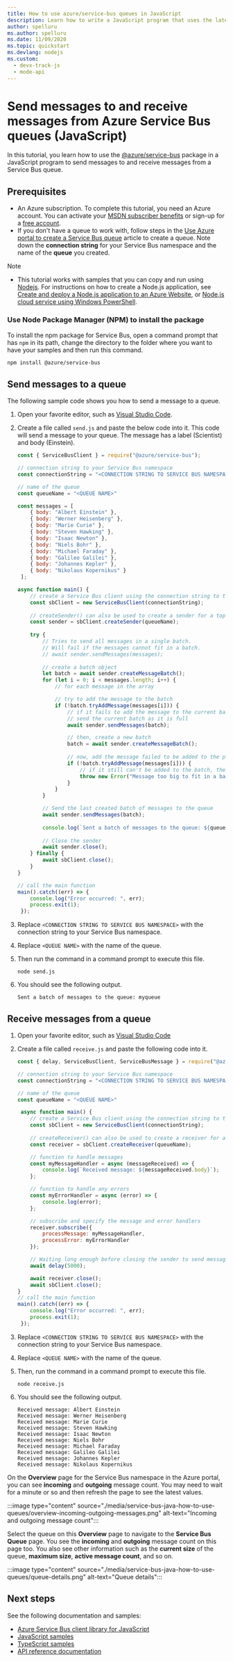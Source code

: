 ```yaml
---
title: How to use azure/service-bus queues in JavaScript
description: Learn how to write a JavaScript program that uses the latest version of @azure/service-bus package to send messages to and receive messages from a Service Bus queue.
author: spelluru
ms.author: spelluru
ms.date: 11/09/2020
ms.topic: quickstart
ms.devlang: nodejs
ms.custom:
  - devx-track-js
  - mode-api
---
```


# Send messages to and receive messages from Azure Service Bus queues (JavaScript)
In this tutorial, you learn how to use the [@azure/service-bus](https://www.npmjs.com/package/@azure/service-bus) package in a JavaScript program to send messages to and receive messages from a Service Bus queue.

## Prerequisites
- An Azure subscription. To complete this tutorial, you need an Azure account. You can activate your [MSDN subscriber benefits](https://azure.microsoft.com/pricing/member-offers/credit-for-visual-studio-subscribers/?WT.mc_id=A85619ABF) or sign-up for a [free account](https://azure.microsoft.com/free/?WT.mc_id=A85619ABF).
- If you don't have a queue to work with, follow steps in the [Use Azure portal to create a Service Bus queue](service-bus-quickstart-portal.md) article to create a queue. Note down the **connection string** for your Service Bus namespace and the name of the **queue** you created.

> [!NOTE]
> - This tutorial works with samples that you can copy and run using [Nodejs](https://nodejs.org/). For instructions on how to create a Node.js application, see [Create and deploy a Node.js application to an Azure Website](../app-service/quickstart-nodejs.md), or [Node.js cloud service using Windows PowerShell](../cloud-services/cloud-services-nodejs-develop-deploy-app.md).

### Use Node Package Manager (NPM) to install the package
To install the npm package for Service Bus, open a command prompt that has `npm` in its path, change the directory to the folder where you want to have your samples and then run this command.

```bash
npm install @azure/service-bus
```

## Send messages to a queue
The following sample code shows you how to send a message to a queue.

1. Open your favorite editor, such as [Visual Studio Code](https://code.visualstudio.com/).
2. Create a file called `send.js` and paste the below code into it. This code will send a message to your queue. The message has a label (Scientist) and body (Einstein).

    ```javascript
    const { ServiceBusClient } = require("@azure/service-bus");
    
    // connection string to your Service Bus namespace
    const connectionString = "<CONNECTION STRING TO SERVICE BUS NAMESPACE>"

    // name of the queue
    const queueName = "<QUEUE NAME>"
    
    const messages = [
    	{ body: "Albert Einstein" },
    	{ body: "Werner Heisenberg" },
    	{ body: "Marie Curie" },
    	{ body: "Steven Hawking" },
    	{ body: "Isaac Newton" },
    	{ body: "Niels Bohr" },
    	{ body: "Michael Faraday" },
    	{ body: "Galileo Galilei" },
    	{ body: "Johannes Kepler" },
    	{ body: "Nikolaus Kopernikus" }
     ];
    
    async function main() {
    	// create a Service Bus client using the connection string to the Service Bus namespace
    	const sbClient = new ServiceBusClient(connectionString);
     
    	// createSender() can also be used to create a sender for a topic.
    	const sender = sbClient.createSender(queueName);
     
    	try {
    		// Tries to send all messages in a single batch.
    		// Will fail if the messages cannot fit in a batch.
    		// await sender.sendMessages(messages);
     
    		// create a batch object
    		let batch = await sender.createMessageBatch(); 
    		for (let i = 0; i < messages.length; i++) {
    			// for each message in the array			
    
    			// try to add the message to the batch
    			if (!batch.tryAddMessage(messages[i])) {			
    				// if it fails to add the message to the current batch
    				// send the current batch as it is full
    				await sender.sendMessages(batch);
    
    				// then, create a new batch 
    				batch = await sender.createMessageBatch();
     
    				// now, add the message failed to be added to the previous batch to this batch
    				if (!batch.tryAddMessage(messages[i])) {
    					// if it still can't be added to the batch, the message is probably too big to fit in a batch
    					throw new Error("Message too big to fit in a batch");
    				}
    			}
    		}
    
    		// Send the last created batch of messages to the queue
    		await sender.sendMessages(batch);
     
    		console.log(`Sent a batch of messages to the queue: ${queueName}`);
    				
    		// Close the sender
    		await sender.close();
    	} finally {
    		await sbClient.close();
    	}
    }
    
    // call the main function
    main().catch((err) => {
    	console.log("Error occurred: ", err);
    	process.exit(1);
     });
    ```
3. Replace `<CONNECTION STRING TO SERVICE BUS NAMESPACE>` with the connection string to your Service Bus namespace.
1. Replace `<QUEUE NAME>` with the name of the queue. 
1. Then run the command in a command prompt to execute this file.

    ```console
    node send.js 
    ```
1. You should see the following output.

    ```console
    Sent a batch of messages to the queue: myqueue
    ```

## Receive messages from a queue

1. Open your favorite editor, such as [Visual Studio Code](https://code.visualstudio.com/)
2. Create a file called `receive.js` and paste the following code into it.

    ```javascript
    const { delay, ServiceBusClient, ServiceBusMessage } = require("@azure/service-bus");

    // connection string to your Service Bus namespace
    const connectionString = "<CONNECTION STRING TO SERVICE BUS NAMESPACE>"

    // name of the queue
    const queueName = "<QUEUE NAME>"

     async function main() {
    	// create a Service Bus client using the connection string to the Service Bus namespace
    	const sbClient = new ServiceBusClient(connectionString);
     
    	// createReceiver() can also be used to create a receiver for a subscription.
    	const receiver = sbClient.createReceiver(queueName);
    
    	// function to handle messages
    	const myMessageHandler = async (messageReceived) => {
    		console.log(`Received message: ${messageReceived.body}`);
    	};
    
    	// function to handle any errors
    	const myErrorHandler = async (error) => {
    		console.log(error);
    	};
    
    	// subscribe and specify the message and error handlers
    	receiver.subscribe({
    		processMessage: myMessageHandler,
    		processError: myErrorHandler
    	});
    
    	// Waiting long enough before closing the sender to send messages
    	await delay(5000);
    
    	await receiver.close();	
    	await sbClient.close();
    }    
    // call the main function
    main().catch((err) => {
    	console.log("Error occurred: ", err);
    	process.exit(1);
     });
    ```
3. Replace `<CONNECTION STRING TO SERVICE BUS NAMESPACE>` with the connection string to your Service Bus namespace.
1. Replace `<QUEUE NAME>` with the name of the queue. 
1. Then, run the command in a command prompt to execute this file.

    ```console
    node receive.js
    ```
1. You should see the following output.

    ```console
    Received message: Albert Einstein
    Received message: Werner Heisenberg
    Received message: Marie Curie
    Received message: Steven Hawking
    Received message: Isaac Newton
    Received message: Niels Bohr
    Received message: Michael Faraday
    Received message: Galileo Galilei
    Received message: Johannes Kepler
    Received message: Nikolaus Kopernikus
    ```

On the **Overview** page for the Service Bus namespace in the Azure portal, you can see **incoming** and **outgoing** message count. You may need to wait for a minute or so and then refresh the page to see the latest values. 

:::image type="content" source="./media/service-bus-java-how-to-use-queues/overview-incoming-outgoing-messages.png" alt-text="Incoming and outgoing message count":::

Select the queue on this **Overview** page to navigate to the **Service Bus Queue** page. You see the **incoming** and **outgoing** message count on this page too. You also see other information such as the **current size** of the queue, **maximum size**, **active message count**, and so on. 

:::image type="content" source="./media/service-bus-java-how-to-use-queues/queue-details.png" alt-text="Queue details":::
## Next steps
See the following documentation and samples: 

- [Azure Service Bus client library for JavaScript](https://www.npmjs.com/package/@azure/service-bus)
- [JavaScript samples](/samples/azure/azure-sdk-for-js/service-bus-javascript/)
- [TypeScript samples](/samples/azure/azure-sdk-for-js/service-bus-typescript/)
- [API reference documentation](/javascript/api/overview/azure/service-bus)
